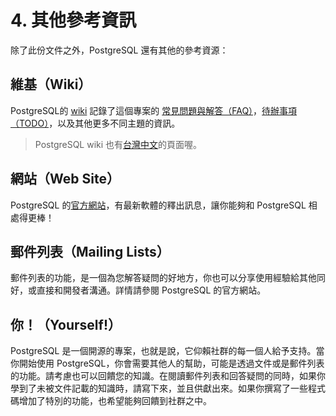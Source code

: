 # 4. 其他參考資訊

除了此份文件之外，PostgreSQL 還有其他的參考資源：

## 維基（Wiki）

PostgreSQL的 [wiki](http://wiki.postgresql.org/) 記錄了這個專案的 [常見問題與解答（FAQ）](http://wiki.postgresql.org/wiki/Frequently_Asked_Questions)，[待辦事項（TODO）](http://wiki.postgresql.org/wiki/Todo)，以及其他更多不同主題的資訊。

> PostgreSQL wiki 也有[台灣中文](https://wiki.postgresql.org/wiki/Taiwan)的頁面喔。

## 網站（Web Site）

PostgreSQL 的[官方網站](http://www.postgresql.org/)，有最新軟體的釋出訊息，讓你能夠和 PostgreSQL 相處得更棒！

## 郵件列表（Mailing Lists）

郵件列表的功能，是一個為您解答疑問的好地方，你也可以分享使用經驗給其他同好，或直接和開發者溝通。詳情請參閱 PostgreSQL 的官方網站。

## 你！（Yourself!）

PostgreSQL 是一個開源的專案，也就是說，它仰賴社群的每一個人給予支持。當你開始使用 PostgreSQL，你會需要其他人的幫助，可能是透過文件或是郵件列表的功能。請考慮也可以回饋您的知識。在閱讀郵件列表和回答疑問的同時，如果你學到了未被文件記載的知識時，請寫下來，並且供獻出來。如果你撰寫了一些程式碼增加了特別的功能，也希望能夠回饋到社群之中。
